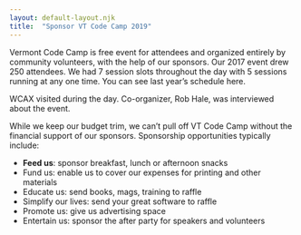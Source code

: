```yaml
---
layout: default-layout.njk
title:  "Sponsor VT Code Camp 2019"
---
```


Vermont Code Camp is free event for attendees and organized entirely by community volunteers, with the help of our sponsors. Our 2017 event drew 250 attendees. We had 7 session slots throughout the day with 5 sessions running at any one time. You can see last year’s schedule here.

WCAX visited during the day. Co-organizer, Rob Hale, was interviewed about the event.

While we keep our budget trim, we can’t pull off VT Code Camp without the financial support of our sponsors. Sponsorship opportunities typically include:

* **Feed us**: sponsor breakfast, lunch or afternoon snacks
* Fund us: enable us to cover our expenses for printing and other materials
* Educate us: send books, mags, training to raffle
* Simplify our lives: send your great software to raffle
* Promote us: give us advertising space
* Entertain us: sponsor the after party for speakers and volunteers
